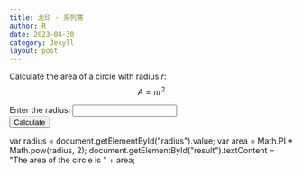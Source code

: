 ```yaml
---
title: 龙印 - 系列赛
author: R
date: 2023-04-30
category: Jekyll
layout: post
---
```


Calculate the area of a circle with radius $r$:
$$A = \pi r^2$$

<form>
  <label for="radius">Enter the radius:</label>
  <input type="number" id="radius" name="radius">
  <br>
  <button type="button" onclick="calculateArea()">Calculate</button>
</form>

<div id="result"></div>

var radius = document.getElementById("radius").value;
var area = Math.PI * Math.pow(radius, 2);
document.getElementById("result").textContent = "The area of the circle is " + area;




